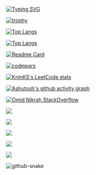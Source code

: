 [![Typing SVG](https://readme-typing-svg.herokuapp.com?color=%2336BCF7&lines=Computer+science+student)](https://git.io/typing-svg)

[![trophy](https://github-profile-trophy.vercel.app/?username=Andrey999K)](https://github.com/ryo-ma/github-profile-trophy)

<!---Для компактной версии-->
[![Top Langs](https://github-readme-stats.vercel.app/api/top-langs/?username=Andrey999K&layout=compact)](https://github.com/anuraghazra/github-readme-stats)

<!---Для подробной версии-->
[![Top Langs](https://github-readme-stats.vercel.app/api/top-langs/?username=Andrey999K)](https://github.com/anuraghazra/github-readme-stats)

[![Readme Card](https://github-readme-stats.vercel.app/api/pin/?username=Andrey999K&repo=sounds-of-nature)](https://github.com/anuraghazra/github-readme-stats)

[![codewars](https://www.codewars.com/users/Andrey999K/badges/large)](https://www.codewars.com/users/Andrey999K)

[![KnlnKS's LeetCode stats](https://leetcode-stats-six.vercel.app/api?username=Andrey999K)](https://github.com/Andrey999K/leetcode-stats)

[![Ashutosh's github activity graph](https://activity-graph.herokuapp.com/graph?username=Andrey999K)](https://github.com/Andrey999K/github-readme-activity-graph)

[![Omid Nikrah StackOverflow](https://github-readme-stackoverflow.vercel.app/?userID=21968576)](https://stackoverflow.com/users/21968576/andrey999k)

![](https://github-profile-summary-cards.vercel.app/api/cards/profile-details?username=daniilshat&theme=solarized_dark)

<!--Статистика языков в коммитах:-->
![](https://github-profile-summary-cards.vercel.app/api/cards/most-commit-language?username=Andrey999K&theme=solarized_dark)

<!--Статистика языков в репозиториях:-->
![](https://github-profile-summary-cards.vercel.app/api/cards/repos-per-language?username=Andrey999K&theme=solarized_dark)

<!--Статистика профиля:-->
![](https://github-profile-summary-cards.vercel.app/api/cards/stats?username=Andrey999K&theme=solarized_dark)

<!--Данные по коммитам за сутки:-->
![](https://github-profile-summary-cards.vercel.app/api/cards/productive-time?username=Andrey999K&theme=solarized_dark)

<picture>
  <source media="(prefers-color-scheme: dark)" srcset="github-snake-dark.svg" />
  <source media="(prefers-color-scheme: light)" srcset="github-snake.svg" />
  <img alt="github-snake" src="github-snake.svg" />
</picture>